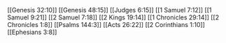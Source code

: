 [[Genesis 32:10]]
[[Genesis 48:15]]
[[Judges 6:15]]
[[1 Samuel 7:12]]
[[1 Samuel 9:21]]
[[2 Samuel 7:18]]
[[2 Kings 19:14]]
[[1 Chronicles 29:14]]
[[2 Chronicles 1:8]]
[[Psalms 144:3]]
[[Acts 26:22]]
[[2 Corinthians 1:10]]
[[Ephesians 3:8]]

